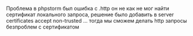 Проблема в phpstorm был ошибка с .http он не как не мог найти сертификат локального запроса, решение было добавить в server certificates accept non-trusted ... тогда мы сможем делать http запросы безпроблем с сертификатом